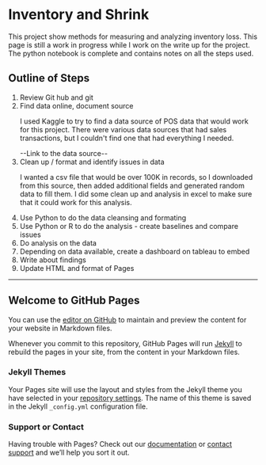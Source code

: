 <h1>Inventory and Shrink</h1>

This project show methods for measuring and analyzing inventory loss. This page is still a work in progress while I work on the write up for the project. The python notebook is complete and contains notes on all the steps used.


<h2> Outline of Steps </h2>
<ol>
  <li> Review Git hub and git</li>
  <li> Find data online, document source </li>
    <p>I used Kaggle to try to find a data source of POS data that would work for this project. There were various data sources that had sales transactions, but I couldn't find one that had everything I needed.  </p>
  --Link to the data source--
  <li> Clean up / format and identify issues in data </li>
 <p> I wanted a csv file that would be over 100K in records, so I downloaded from this source, then added additional fields and generated random data to fill them. I did some clean up and analysis in excel to make sure that it could work for this analysis. </p>
  <li> Use Python to do the data cleansing and formating </li>
  <li> Use Python or R to do the analysis - create baselines and compare issues </li>
  <li> Do analysis on the data </li>
  <li> Depending on data available, create a dashboard on tableau to embed </li>
  <li> Write about findings </li>
  <li> Update HTML and format of Pages </li>
  </ol>


  -------------------------------------------------------------------------------------------------------------------------------------------------------------
  
  
  ## Welcome to GitHub Pages

You can use the [editor on GitHub](https://github.com/KristinNLynch/WorkinProgress/edit/gh-pages/index.md) to maintain and preview the content for your website in Markdown files.

Whenever you commit to this repository, GitHub Pages will run [Jekyll](https://jekyllrb.com/) to rebuild the pages in your site, from the content in your Markdown files.


### Jekyll Themes

Your Pages site will use the layout and styles from the Jekyll theme you have selected in your [repository settings](https://github.com/KristinNLynch/WorkinProgress/settings/pages). The name of this theme is saved in the Jekyll `_config.yml` configuration file.

### Support or Contact

Having trouble with Pages? Check out our [documentation](https://docs.github.com/categories/github-pages-basics/) or [contact support](https://support.github.com/contact) and we’ll help you sort it out.

